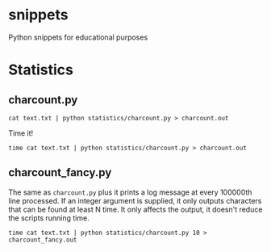 # snippets

Python snippets for educational purposes


# Statistics

## charcount.py

    cat text.txt | python statistics/charcount.py > charcount.out


Time it!

    time cat text.txt | python statistics/charcount.py > charcount.out

## charcount\_fancy.py

The same as `charcount.py` plus it prints a log message at every 100000th line processed.
If an integer argument is supplied, it only outputs characters that can be found at least N time.
It only affects the output, it doesn't reduce the scripts running time.


    time cat text.txt | python statistics/charcount.py 10 > charcount_fancy.out
